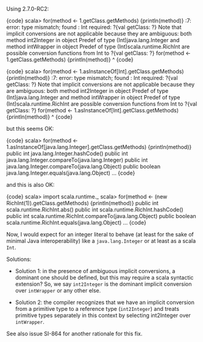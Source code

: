 Using 2.7.0-RC2:


{code}
scala> for(method <- 1.getClass.getMethods) {println(method)}
<console>:7: error: type mismatch;
 found   : Int
 required: ?{val getClass: ?}
Note that implicit conversions are not applicable because they are ambiguous:
 both method int2Integer in object Predef of type (Int)java.lang.Integer
 and method intWrapper in object Predef of type (Int)scala.runtime.RichInt
 are possible conversion functions from Int to ?{val getClass: ?}
      for(method <- 1.getClass.getMethods) {println(method)}
                    ^
{code}


{code}
scala> for(method <- 1.asInstanceOf[Int].getClass.getMethods) {println(method)}
<console>:7: error: type mismatch;
 found   : Int
 required: ?{val getClass: ?}
Note that implicit conversions are not applicable because they are ambiguous:
 both method int2Integer in object Predef of type (Int)java.lang.Integer
 and method intWrapper in object Predef of type (Int)scala.runtime.RichInt
 are possible conversion functions from Int to ?{val getClass: ?}
      for(method <- 1.asInstanceOf[Int].getClass.getMethods) {println(method)}
                      ^
{code}

but this seems OK:

{code}
scala> for(method <-
1.asInstanceOf[java.lang.Integer].getClass.getMethods)
{println(method)}
public int java.lang.Integer.hashCode()
public int java.lang.Integer.compareTo(java.lang.Integer)
public int java.lang.Integer.compareTo(java.lang.Object)
public boolean java.lang.Integer.equals(java.lang.Object)
...
{code}

and this is also OK:

{code}
scala> import scala.runtime._
scala> for(method <- (new RichInt(1)).getClass.getMethods) {println(method)}
public int scala.runtime.RichInt.abs()
public int scala.runtime.RichInt.hashCode()
public int scala.runtime.RichInt.compareTo(java.lang.Object)
public boolean scala.runtime.RichInt.equals(java.lang.Object)
...
{code}

Now, I would expect for an integer literal to behave (at least for the
sake of minimal Java interoperability) like a `java.lang.Integer` or at
least as a scala `Int`.

Solutions:

  * Solution 1: in the presence of ambiguous implicit conversions, a dominant one should be defined, but this may require a scala syntactic extension? So, we say `int2Integer` is the dominant implicit conversion over `intWrapper` or any other else.

  * Solution 2: the compiler recognizes that we have an implicit conversion from a primitive type to a reference type (`int2Integer`) and treats primitive types separately in this context by selecting int2Integer over `intWrapper`.





See also issue SI-864 for another rationale for this fix.
